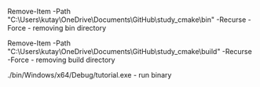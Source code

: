 Remove-Item -Path "C:\Users\kutay\OneDrive\Documents\GitHub\study_cmake\bin" -Recurse -Force
    - removing bin directory

Remove-Item -Path "C:\Users\kutay\OneDrive\Documents\GitHub\study_cmake\build" -Recurse -Force
    - removing build directory

./bin/Windows/x64/Debug/tutorial.exe
    - run binary